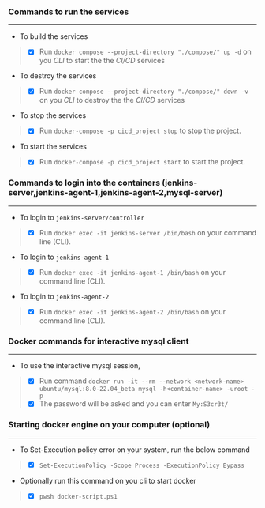 
### Commands to run the services ###
------------------------------------
- To build the services
> - [x] Run `docker compose --project-directory "./compose/" up -d` on you *CLI* to start the the *CI/CD* services
- To destroy the services
> - [x] Run `docker compose --project-directory "./compose/" down -v` on you *CLI* to destroy the the *CI/CD* services
- To stop the services
> - [x] Run `docker-compose -p cicd_project stop` to stop the project.
- To start the services
> - [x] Run `docker-compose -p cicd_project start` to start the project.

### Commands to login into the containers (jenkins-server,jenkins-agent-1,jenkins-agent-2,mysql-server) ###
-----------------------------------------------------------------------------------------------------------
- To login to `jenkins-server/controller` 
> - [x] Run `docker exec -it jenkins-server /bin/bash` on your command line (CLI).
- To login to `jenkins-agent-1` 
> - [x] Run `docker exec -it jenkins-agent-1 /bin/bash` on your command line (CLI).
- To login to `jenkins-agent-2` 
> - [x] Run `docker exec -it jenkins-agent-2 /bin/bash` on your command line (CLI).

### Docker commands for interactive mysql client ###
----------------------------------------------------
- To use the interactive mysql session,
> - [x] Run command `docker run -it --rm --network <network-name> ubuntu/mysql:8.0-22.04_beta mysql -h<container-name> -uroot -p`
> - [x] The password will be asked and you can enter `My:S3cr3t/`

### Starting docker engine on your computer (optional) ###
-----------------------------------------------
- To Set-Execution policy error on your system, run the below command
> - [x] `Set-ExecutionPolicy -Scope Process -ExecutionPolicy Bypass`
- Optionally run this command on you cli to start docker
> - [x] `pwsh docker-script.ps1 `
